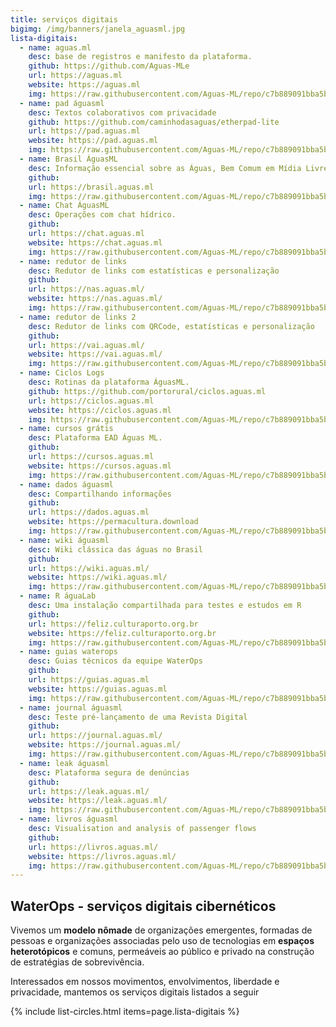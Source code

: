 ```yaml
---
title: serviços digitais
bigimg: /img/banners/janela_aguasml.jpg
lista-digitais:
  - name: aguas.ml
    desc: base de registros e manifesto da plataforma.
    github: https://github.com/Aguas-MLe
    url: https://aguas.ml
    website: https://aguas.ml
    img: https://raw.githubusercontent.com/Aguas-ML/repo/c7b889091bba5bf1404feb0a20d438df2d37907d/img/icons/branblue/icone_hidricos-branblue-14.svg
  - name: pad águasml
    desc: Textos colaborativos com privacidade
    github: https://github.com/caminhodasaguas/etherpad-lite
    url: https://pad.aguas.ml
    website: https://pad.aguas.ml
    img: https://raw.githubusercontent.com/Aguas-ML/repo/c7b889091bba5bf1404feb0a20d438df2d37907d/img/icons/branblack/icones_hidricos-branblack-07.svg
  - name: Brasil ÁguasML
    desc: Informação essencial sobre as Águas, Bem Comum em Mídia Livre
    github: 
    url: https://brasil.aguas.ml
    img: https://raw.githubusercontent.com/Aguas-ML/repo/c7b889091bba5bf1404feb0a20d438df2d37907d/img/icons/precolors/icone_pty-precolors-20.svg
  - name: Chat ÁguasML
    desc: Operações com chat hídrico.
    github: 
    url: https://chat.aguas.ml
    website: https://chat.aguas.ml
    img: https://raw.githubusercontent.com/Aguas-ML/repo/c7b889091bba5bf1404feb0a20d438df2d37907d/img/icons/brancolors/icones_hidricos-brancolors-12.svg
  - name: redutor de links
    desc: Redutor de links com estatísticas e personalização
    github: 
    url: https://nas.aguas.ml/
    website: https://nas.aguas.ml/
    img: https://raw.githubusercontent.com/Aguas-ML/repo/c7b889091bba5bf1404feb0a20d438df2d37907d/img/icons/precolors/icone_pty-precolors-13.svg
  - name: redutor de links 2
    desc: Redutor de links com QRCode, estatísticas e personalização
    github: 
    url: https://vai.aguas.ml/
    website: https://vai.aguas.ml/
    img: https://raw.githubusercontent.com/Aguas-ML/repo/c7b889091bba5bf1404feb0a20d438df2d37907d/img/icons/precolors/icone_pty-precolors-25.svg
  - name: Ciclos Logs
    desc: Rotinas da plataforma ÁguasML.
    github: https://github.com/portorural/ciclos.aguas.ml
    url: https://ciclos.aguas.ml
    website: https://ciclos.aguas.ml
    img: https://raw.githubusercontent.com/Aguas-ML/repo/c7b889091bba5bf1404feb0a20d438df2d37907d/img/icons/precolors/icone_pty-precolors-03.svg
  - name: cursos grátis
    desc: Plataforma EAD Águas ML.
    github: 
    url: https://cursos.aguas.ml
    website: https://cursos.aguas.ml
    img: https://raw.githubusercontent.com/Aguas-ML/repo/c7b889091bba5bf1404feb0a20d438df2d37907d/img/icons/precolors/icone_pty-precolors-05.svg
  - name: dados águasml
    desc: Compartilhando informações
    github: 
    url: https://dados.aguas.ml
    website: https://permacultura.download
    img: https://raw.githubusercontent.com/Aguas-ML/repo/c7b889091bba5bf1404feb0a20d438df2d37907d/img/icons/precolors/icone_pty-precolors-08.svg
  - name: wiki águasml
    desc: Wiki clássica das águas no Brasil
    github: 
    url: https://wiki.aguas.ml/
    website: https://wiki.aguas.ml/
    img: https://raw.githubusercontent.com/Aguas-ML/repo/c7b889091bba5bf1404feb0a20d438df2d37907d/img/icons/branblack/icones_hidricos-branblack-08.svg
  - name: R águaLab
    desc: Uma instalação compartilhada para testes e estudos em R
    github: 
    url: https://feliz.culturaporto.org.br
    website: https://feliz.culturaporto.org.br
    img: https://raw.githubusercontent.com/Aguas-ML/repo/c7b889091bba5bf1404feb0a20d438df2d37907d/img/icons/precolors/icone_pty-precolors-15.svg
  - name: guias waterops
    desc: Guias técnicos da equipe WaterOps
    github: 
    url: https://guias.aguas.ml
    website: https://guias.aguas.ml
    img: https://raw.githubusercontent.com/Aguas-ML/repo/c7b889091bba5bf1404feb0a20d438df2d37907d/img/icons/pretrans/icone_hidricos-pretrans-flora_folhagem.svg
  - name: journal águasml
    desc: Teste pré-lançamento de uma Revista Digital
    github: 
    url: https://journal.aguas.ml/
    website: https://journal.aguas.ml/
    img: https://raw.githubusercontent.com/Aguas-ML/repo/c7b889091bba5bf1404feb0a20d438df2d37907d/img/icons/precolors/icone_pty-precolors-11.svg
  - name: leak águasml
    desc: Plataforma segura de denúncias
    github: 
    url: https://leak.aguas.ml/
    website: https://leak.aguas.ml/
    img: https://raw.githubusercontent.com/Aguas-ML/repo/c7b889091bba5bf1404feb0a20d438df2d37907d/img/icons/brancolors/icones_hidricos-brancolors-06.svg
  - name: livros águasml
    desc: Visualisation and analysis of passenger flows
    github: 
    url: https://livros.aguas.ml/
    website: https://livros.aguas.ml/
    img: https://raw.githubusercontent.com/Aguas-ML/repo/c7b889091bba5bf1404feb0a20d438df2d37907d/img/icons/precolors/icone_pty-precolors-18.svg
---
```


##  WaterOps - serviços digitais cibernéticos

Vivemos um **modelo nômade** de organizações emergentes, formadas de pessoas e organizações associadas pelo uso de tecnologias em **espaços heterotópicos** e comuns, permeáveis ao público e privado na construção de estratégias de sobrevivência.

Interessados em nossos movimentos, envolvimentos, liberdade e privacidade, mantemos os serviços digitais listados a seguir


{% include list-circles.html items=page.lista-digitais %}




<br>